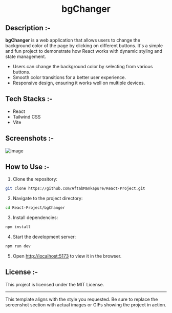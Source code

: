 
# <p align="center">bgChanger</p>

## Description :-

**bgChanger** is a web application that allows users to change the background color of the page by clicking on different buttons. It's a simple and fun project to demonstrate how React works with dynamic styling and state management.

- Users can change the background color by selecting from various buttons.
- Smooth color transitions for a better user experience.
- Responsive design, ensuring it works well on multiple devices.

## Tech Stacks :-

- React
- Tailwind CSS
- Vite

## Screenshots :-

![image](https://github.com/user-attachments/assets/51a7d385-f48e-43e1-9819-acc6e22a6b6e)

## How to Use :-

1. Clone the repository:

```bash
git clone https://github.com/AftabMankapure/React-Project.git
```

2. Navigate to the project directory:

```bash
cd React-Project/bgChanger
```

3. Install dependencies:

```bash
npm install
```

4. Start the development server:

```bash
npm run dev
```

5. Open [http://localhost:5173](http://localhost:5173) to view it in the browser.

## License :-

This project is licensed under the MIT License.

---

This template aligns with the style you requested. Be sure to replace the screenshot section with actual images or GIFs showing the project in action.
